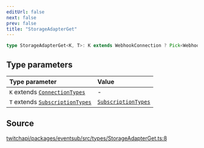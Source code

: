 ```yaml
---
editUrl: false
next: false
prev: false
title: "StorageAdapterGet"
---
```


```ts
type StorageAdapterGet<K, T>: K extends WebhookConnection ? Pick<WebhookSubscription<T>, "id" | "secret" | "type" | "options"> & Object : Pick<WebSocketSubscription<T>, "id" | "type" | "options"> & Object;
```

## Type parameters

| Type parameter | Value |
| :------ | :------ |
| `K` extends [`ConnectionTypes`](ConnectionTypes.md) | - |
| `T` extends [`SubscriptionTypes`](../enumerations/SubscriptionTypes.md) | [`SubscriptionTypes`](../enumerations/SubscriptionTypes.md) |

## Source

[twitchapi/packages/eventsub/src/types/StorageAdapterGet.ts:8](https://github.com/pablornc/twitchapi//blob/f8a75ccd701e54db4c91e2b0128974da23f25d14/packages/eventsub/src/types/StorageAdapterGet.ts#L8)
